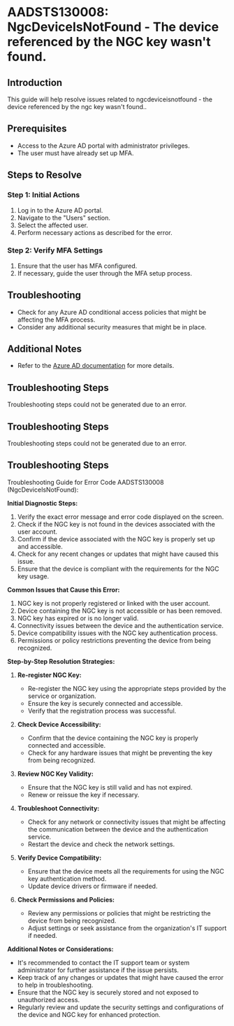 # AADSTS130008: NgcDeviceIsNotFound - The device referenced by the NGC key wasn't found.

## Introduction
This guide will help resolve issues related to ngcdeviceisnotfound - the device referenced by the ngc key wasn't found..

## Prerequisites
- Access to the Azure AD portal with administrator privileges.
- The user must have already set up MFA.

## Steps to Resolve

### Step 1: Initial Actions
1. Log in to the Azure AD portal.
2. Navigate to the "Users" section.
3. Select the affected user.
4. Perform necessary actions as described for the error.

### Step 2: Verify MFA Settings
1. Ensure that the user has MFA configured.
2. If necessary, guide the user through the MFA setup process.

## Troubleshooting
- Check for any Azure AD conditional access policies that might be affecting the MFA process.
- Consider any additional security measures that might be in place.

## Additional Notes
- Refer to the [Azure AD documentation](https://learn.microsoft.com/en-us/azure/active-directory/) for more details.


## Troubleshooting Steps
Troubleshooting steps could not be generated due to an error.

## Troubleshooting Steps
Troubleshooting steps could not be generated due to an error.

## Troubleshooting Steps
Troubleshooting Guide for Error Code AADSTS130008 (NgcDeviceIsNotFound): 

**Initial Diagnostic Steps:**
1. Verify the exact error message and error code displayed on the screen.
2. Check if the NGC key is not found in the devices associated with the user account.
3. Confirm if the device associated with the NGC key is properly set up and accessible.
4. Check for any recent changes or updates that might have caused this issue.
5. Ensure that the device is compliant with the requirements for the NGC key usage.

**Common Issues that Cause this Error:**
1. NGC key is not properly registered or linked with the user account.
2. Device containing the NGC key is not accessible or has been removed.
3. NGC key has expired or is no longer valid.
4. Connectivity issues between the device and the authentication service.
5. Device compatibility issues with the NGC key authentication process.
6. Permissions or policy restrictions preventing the device from being recognized.

**Step-by-Step Resolution Strategies:**
1. **Re-register NGC Key:** 
   - Re-register the NGC key using the appropriate steps provided by the service or organization.
   - Ensure the key is securely connected and accessible.
   - Verify that the registration process was successful.

2. **Check Device Accessibility:**
   - Confirm that the device containing the NGC key is properly connected and accessible.
   - Check for any hardware issues that might be preventing the key from being recognized.

3. **Review NGC Key Validity:**
   - Ensure that the NGC key is still valid and has not expired.
   - Renew or reissue the key if necessary.

4. **Troubleshoot Connectivity:**
   - Check for any network or connectivity issues that might be affecting the communication between the device and the authentication service.
   - Restart the device and check the network settings.

5. **Verify Device Compatibility:**
   - Ensure that the device meets all the requirements for using the NGC key authentication method.
   - Update device drivers or firmware if needed.

6. **Check Permissions and Policies:**
   - Review any permissions or policies that might be restricting the device from being recognized.
   - Adjust settings or seek assistance from the organization's IT support if needed.

**Additional Notes or Considerations:**
- It's recommended to contact the IT support team or system administrator for further assistance if the issue persists.
- Keep track of any changes or updates that might have caused the error to help in troubleshooting.
- Ensure that the NGC key is securely stored and not exposed to unauthorized access.
- Regularly review and update the security settings and configurations of the device and NGC key for enhanced protection.